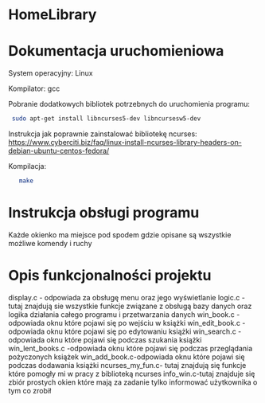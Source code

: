 # HomeLibrary

# Dokumentacja uruchomieniowa
System operacyjny: Linux

Kompilator: gcc

Pobranie dodatkowych bibliotek potrzebnych do uruchomienia programu:

```bash
 sudo apt-get install libncurses5-dev libncursesw5-dev
```
Instrukcja jak poprawnie zainstalować bibliotekę ncurses:
 https://www.cyberciti.biz/faq/linux-install-ncurses-library-headers-on-debian-ubuntu-centos-fedora/

Kompilacja:

 ```bash
    make
```

 # Instrukcja obsługi programu
 Każde okienko ma  miejsce pod spodem gdzie opisane są wszystkie możliwe komendy i ruchy

 # Opis funkcjonalności projektu

display.c - odpowiada za obsługę menu oraz jego wyświetlanie
logic.c - tutaj znajdują sie wszystkie funkcje związane z obsługą bazy danych 
oraz logika działania całego programu i przetwarzania danych
win_book.c - odpowiada oknu które pojawi się po wejściu w książki
win_edit_book.c - odpowiada oknu które pojawi się po edytowaniu książki
win_search.c -odpowiada oknu które pojawi się podczas szukania książki
win_lent_books.c -odpowiada oknu które pojawi się podczas przeglądania pożyczonych książek
win_add_book.c-odpowiada oknu które pojawi się podczas dodawania książki
ncurses_my_fun.c- tutaj znajdują się funkcje które pomogły mi w pracy z biblioteką ncurses
info_win.c-tutaj znajduje się zbiór prostych okien które mają za zadanie tylko informować użytkownika o tym co zrobił 
